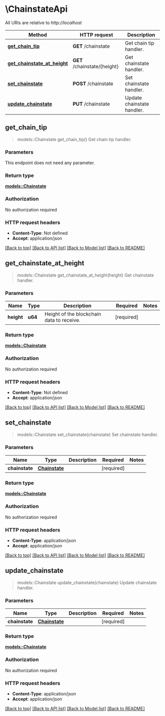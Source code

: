 # \ChainstateApi

All URIs are relative to *http://localhost*

Method | HTTP request | Description
------------- | ------------- | -------------
[**get_chain_tip**](ChainstateApi.md#get_chain_tip) | **GET** /chainstate | Get chain tip handler.
[**get_chainstate_at_height**](ChainstateApi.md#get_chainstate_at_height) | **GET** /chainstate/{height} | Get chainstate handler.
[**set_chainstate**](ChainstateApi.md#set_chainstate) | **POST** /chainstate | Set chainstate handler.
[**update_chainstate**](ChainstateApi.md#update_chainstate) | **PUT** /chainstate | Update chainstate handler.



## get_chain_tip

> models::Chainstate get_chain_tip()
Get chain tip handler.

### Parameters

This endpoint does not need any parameter.

### Return type

[**models::Chainstate**](Chainstate.md)

### Authorization

No authorization required

### HTTP request headers

- **Content-Type**: Not defined
- **Accept**: application/json

[[Back to top]](#) [[Back to API list]](../README.md#documentation-for-api-endpoints) [[Back to Model list]](../README.md#documentation-for-models) [[Back to README]](../README.md)


## get_chainstate_at_height

> models::Chainstate get_chainstate_at_height(height)
Get chainstate handler.

### Parameters


Name | Type | Description  | Required | Notes
------------- | ------------- | ------------- | ------------- | -------------
**height** | **u64** | Height of the blockchain data to receive. | [required] |

### Return type

[**models::Chainstate**](Chainstate.md)

### Authorization

No authorization required

### HTTP request headers

- **Content-Type**: Not defined
- **Accept**: application/json

[[Back to top]](#) [[Back to API list]](../README.md#documentation-for-api-endpoints) [[Back to Model list]](../README.md#documentation-for-models) [[Back to README]](../README.md)


## set_chainstate

> models::Chainstate set_chainstate(chainstate)
Set chainstate handler.

### Parameters


Name | Type | Description  | Required | Notes
------------- | ------------- | ------------- | ------------- | -------------
**chainstate** | [**Chainstate**](Chainstate.md) |  | [required] |

### Return type

[**models::Chainstate**](Chainstate.md)

### Authorization

No authorization required

### HTTP request headers

- **Content-Type**: application/json
- **Accept**: application/json

[[Back to top]](#) [[Back to API list]](../README.md#documentation-for-api-endpoints) [[Back to Model list]](../README.md#documentation-for-models) [[Back to README]](../README.md)


## update_chainstate

> models::Chainstate update_chainstate(chainstate)
Update chainstate handler.

### Parameters


Name | Type | Description  | Required | Notes
------------- | ------------- | ------------- | ------------- | -------------
**chainstate** | [**Chainstate**](Chainstate.md) |  | [required] |

### Return type

[**models::Chainstate**](Chainstate.md)

### Authorization

No authorization required

### HTTP request headers

- **Content-Type**: application/json
- **Accept**: application/json

[[Back to top]](#) [[Back to API list]](../README.md#documentation-for-api-endpoints) [[Back to Model list]](../README.md#documentation-for-models) [[Back to README]](../README.md)

